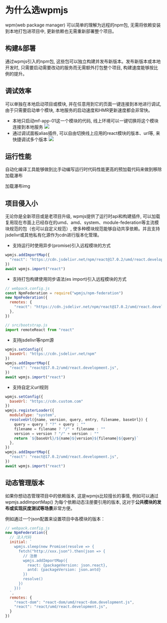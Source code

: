 # 为什么选wpmjs
wpm(web package manager) 可以简单的理解为远程的npm包, 无需将依赖安装到本地打包进项目中, 更新依赖也无需重新部署整个项目。

## 构建&部署
通过wpmjs引入的npm包, 这些包可以独立构建并发布新版本。发布新版本或本地开发时, 只需要启动需要改动的服务而无需额外打包整个项目, 构建速度能够按比例的提升。

## 调试效率
可以单独在本地启动项目或模块, 并在任意用到它的页面一键连接到本地进行调试, 由于只需要启动单个模块, 本地服务的启动速度和HMR更新速度都会非常快。
* 本地只启动mf-app-01这一个模块的代码, 线上环境可以一键切换将这个模块连接到本地服务
![](/debug-connect.png)
* 通过调试面板alias插件, 可以自由切换线上应用的react模块的版本、url等, 来快捷调试多个版本
![](/debug-alias.png)

## 运行性能
自动化编译工具能够做到比手动编写运行时代码性能更高的预加载代码来做到移除加载瀑布

加载瀑布img

## 项目侵入小
无论你是全新项目或是老项目升级, wpmjs提供了运行时api和构建插件, 可以加载复用现在市面上已经存在的umd、amd、system、module-federation等主流模块规范的包（也可以自定义规范）, 使多种模块规范能够自动共享依赖。并且支持jsdelivr或其他私有化源作为cdn进行版本化管理。
* 支持运行时使用异步(promise)引入远程模块的方式
``` js 
wpmjs.addImportMap({
  "react": "https://cdn.jsdelivr.net/npm/react@17.0.2/umd/react.development.js",
})
await wpmjs.import("react")
```
* 支持打包构建使用同步语法(es import)引入远程模块的方式
``` js 
// webpack.config.js
const NpmFederation = require("wpmjs/npm-federation")
new NpmFederation({
  remotes: {
    "react": "https://cdn.jsdelivr.net/npm/react@17.0.2/umd/react.development.js",
  },
})

// src/bootstrap.js
import remoteReact from "react"
```
* 支持jsdelivr等npm源
``` js 
wpmjs.setConfig({
  baseUrl: "https://cdn.jsdelivr.net/npm"
})
wpmjs.addImportMap({
  "react": "react@17.0.2/umd/react.development.js",
})
await wpmjs.import("react")
```
* 支持自定义url规则
``` js 
wpmjs.setConfig({
  baseUrl: "https://cdn.custom.com"
})
wpmjs.registerLoader({
  moduleType: "system",
  resolveUrl({name, version, query, entry, filename, baseUrl}) {
    query = query ? "?" + query : ""
    filename = filename ? "/" + filename : ""
    version = version ? "/" + version : ""
    return `${baseUrl}/${name}${version}${filename}${query}`
  },
})
wpmjs.addImportMap({
  "react": "react@17.0.2/umd/react.development.js",
})
await wpmjs.import("react")
```

## 动态管理版本
如果你想动态管理项目中的依赖版本, 这是wpmjs比较擅长的事情, 例如可以通过 wpmjs.addImportMap() 为每个依赖动态注册要引用的版本, 这对于**公共模块的发布或实现灰度测试等场景**非常方便。

例如通过一个json配置来设置项目中各模块的版本：
``` js
// webpack.config.js
new NpmFederation({
  // 注入代码
  initial: `
    wpmjs.sleep(new Promise(resolve => {
      fetch("http://xxx.json").then(json => {
        // 注册
        wpmjs.addImportMap({
          react: {packageVersion: json.react},
          antd: {packageVersion: json.antd}
        })
        resolve()
      })
    }))
  `,
  remotes: {
    "react-dom": "react-dom/umd/react-dom.development.js",
    "react": "react/umd/react.development.js",
  }
})
```